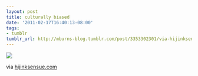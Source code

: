 ```yaml
---
layout: post
title: culturally biased
date: '2011-02-17T16:40:13-08:00'
tags:
- tumblr
tumblr_url: http://mburns-blog.tumblr.com/post/3353302301/via-hijinksensuecom
---
```

<img src="http://68.media.tumblr.com/tumblr_lgsf73LFmi1qzt3z9o1_1280.jpg"/>

via <a href="http://hijinksensue.com/comics/2011-02-15-culturally-biased.jpg">hijinksensue.com</a>

